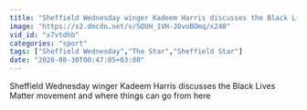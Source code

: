 ```yaml
---
title: "Sheffield Wednesday winger Kadeem Harris discusses the Black Lives Matter movement and where things can go from here"
image: "https://s2.dmcdn.net/v/SQUH_1VH-JOvoBOmq/x240"
vid_id: "x7vtdhb"
categories: "sport"
tags: ["Sheffield Wednesday","The Star","Sheffield Star"]
date: "2020-08-30T00:47:05+03:00"
---
```

Sheffield Wednesday winger Kadeem Harris discusses the Black Lives Matter movement and where things can go from here
